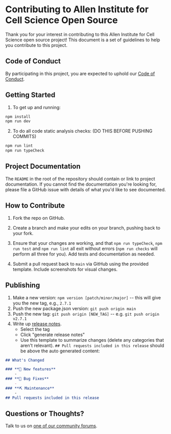 # Contributing to Allen Institute for Cell Science Open Source

Thank you for your interest in contributing to this Allen Institute for Cell Science open source project! This document is
a set of guidelines to help you contribute to this project.

## Code of Conduct

By participating in this project, you are expected to uphold our [Code of
Conduct][code_of_conduct].

[code_of_conduct]: CODE_OF_CONDUCT.md

## Getting Started

1. To get up and running:

```cmd
npm install
npm run dev
```

2. To do all code static analysis checks: (DO THIS BEFORE PUSHING COMMITS)

```cmd
npm run lint
npm run typeCheck
```

## Project Documentation

The `README` in the root of the repository should contain or link to
project documentation. If you cannot find the documentation you're
looking for, please file a GitHub issue with details of what
you'd like to see documented.

## How to Contribute

1. Fork the repo on GitHub.

2. Create a branch and make your edits on your branch, pushing back to your fork.

3. Ensure that your changes are working, and that `npm run typeCheck`, `npm run test` and `npm run lint` all exit without errors (`npm run checks` will perform all three for you). Add tests and documentation as needed.

4. Submit a pull request back to `main` via GitHub using the provided template. Include screenshots for visual changes.

## Publishing

1. Make a new version: `npm version [patch/minor/major]` -- this will give you the new tag, e.g., `2.7.1`
2. Push the new package.json version: `git push origin main`
3. Push the new tag: `git push origin [NEW_TAG]` -- e.g. `git push origin v2.7.1`
4. Write up [release notes](https://github.com/allen-cell-animated/timelapse-colorizer/releases).
    - Select the tag
    - Click "generate release notes"
    - Use this template to summarize changes (delete any categories that aren't relevant). `## Pull requests included in this release` should be above the auto generated content:

```Markdown
## What's Changed

### **🎉 New features**   
    -
### **🐞 Bug Fixes**
    - 
### **⛏ Maintenance** 
    -
## Pull requests included in this release
```

## Questions or Thoughts?

Talk to us on [one of our community forums][community].

[community]: https://forum.allencell.org/
